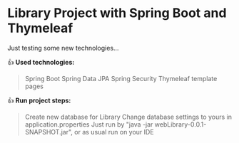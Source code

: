 # Library Project with Spring Boot and Thymeleaf

Just testing some new technologies...

 :+1: **Used technologies:**

>Spring Boot
>Spring Data JPA
>Spring Security
>Thymeleaf template pages

 :+1: **Run project steps:**

>Create new database for Library
>Change database settings to yours in application.properties
>Just run by "java -jar webLibrary-0.0.1-SNAPSHOT.jar", or as usual run on your IDE
